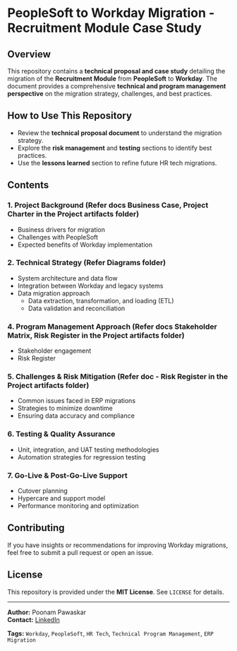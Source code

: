 # PeopleSoft to Workday Migration - Recruitment Module Case Study

## Overview
This repository contains a **technical proposal and case study** detailing the migration of the **Recruitment Module** from **PeopleSoft** to **Workday**. The document provides a comprehensive **technical and program management perspective** on the migration strategy, challenges, and best practices.

## How to Use This Repository
- Review the **technical proposal document** to understand the migration strategy.
- Explore the **risk management** and **testing** sections to identify best practices.
- Use the **lessons learned** section to refine future HR tech migrations.

## Contents

### 1. **Project Background** (Refer docs Business Case, Project Charter in the Project artifacts folder)
- Business drivers for migration
- Challenges with PeopleSoft
- Expected benefits of Workday implementation

### 2. **Technical Strategy** (Refer Diagrams folder)
- System architecture and data flow
- Integration between Workday and legacy systems
- Data migration approach
  - Data extraction, transformation, and loading (ETL)
  - Data validation and reconciliation

### 4. **Program Management Approach** (Refer docs Stakeholder Matrix, Risk Register in the Project artifacts folder)
- Stakeholder engagement
- Risk Register

### 5. **Challenges & Risk Mitigation** (Refer doc - Risk Register in the Project artifacts folder)
- Common issues faced in ERP migrations
- Strategies to minimize downtime
- Ensuring data accuracy and compliance

### 6. **Testing & Quality Assurance**
- Unit, integration, and UAT testing methodologies
- Automation strategies for regression testing

### 7. **Go-Live & Post-Go-Live Support**
- Cutover planning
- Hypercare and support model
- Performance monitoring and optimization

## Contributing
If you have insights or recommendations for improving Workday migrations, feel free to submit a pull request or open an issue.

## License
This repository is provided under the **MIT License**. See `LICENSE` for details.

---
**Author:** Poonam Pawaskar  
**Contact:** [LinkedIn](https://www.linkedin.com/in/ppa808/)

**Tags:** `Workday`, `PeopleSoft`, `HR Tech`, `Technical Program Management`, `ERP Migration`
